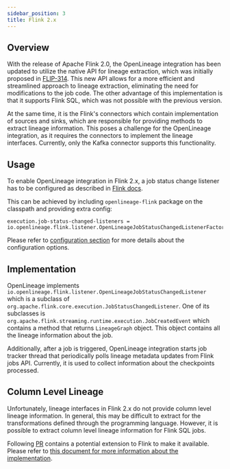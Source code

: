 ```yaml
---
sidebar_position: 3
title: Flink 2.x
---
```


## Overview

With the release of Apache Flink 2.0, the OpenLineage integration has been updated to utilize the native API for lineage extraction,
which was initially proposed in [FLIP-314](https://cwiki.apache.org/confluence/display/FLINK/FLIP-314%3A+Support+Customized+Job+Lineage+Listener).
This new API allows for a more efficient and streamlined approach to lineage extraction, eliminating the need for modifications to the job code.
The other advantage of this implementation is that it supports Flink SQL, which was not possible with the previous version.

At the same time, it is the Flink's connectors which contain implementation of sources and sinks, which 
are responsible for providing methods to extract lineage information. This poses a challenge for the OpenLineage integration,
as it requires the connectors to implement the lineage interfaces. Currently, only the Kafka connector supports this functionality.

## Usage

To enable OpenLineage integration in Flink 2.x, a job status change listener has to be configured 
as described in [Flink docs](https://nightlies.apache.org/flink/flink-docs-master/docs/deployment/advanced/job_status_listener/#configuration).

This can be achieved by including `openlineage-flink` package on the classpath and providing extra config:
```properties
execution.job-status-changed-listeners = io.openlineage.flink.listener.OpenLineageJobStatusChangedListenerFactory
```

Please refer to [configuration section](./configuration.md) for more details about the configuration options.

## Implementation

OpenLineage implements `io.openlineage.flink.listener.OpenLineageJobStatusChangedListener` which is a subclass
of `org.apache.flink.core.execution.JobStatusChangedListener`. One of its subclasses is 
`org.apache.flink.streaming.runtime.execution.JobCreatedEvent` which contains a method
that returns `LineageGraph` object. This object contains all the lineage information about the job.

Additionally, after a job is triggered, OpenLineage integration starts job tracker thread that periodically polls
lineage metadata updates from Flink jobs API. Currently, it is used to collect information about the checkpoints processed.

## Column Level Lineage

Unfortunately, lineage interfaces in Flink 2.x do not provide column level lineage information.
In general, this may be difficult to extract for the transformations defined through the programming language.
However, it is possible to extract column level lineage information for Flink SQL jobs.

Following [PR](https://github.com/apache/flink/pull/26089#issuecomment-2626542070)
contains a potential extension to Flink to make it available. Please refer to 
[this document for more information about the implementation](https://docs.google.com/document/d/1XmbHy6XqBrMoH9rkSyOG0wbwQZgf0epz-07lr_NfikI/edit?tab=t.0#heading=h.gw6ivvgpdre0).

